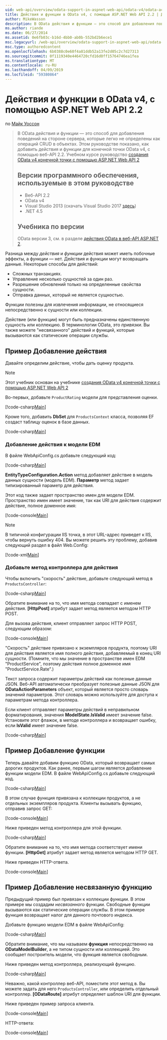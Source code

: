 ```yaml
---
uid: web-api/overview/odata-support-in-aspnet-web-api/odata-v4/odata-actions-and-functions
title: Действия и функции в OData v4, с помощью ASP.NET Web API 2.2 | Документация Майкрософт
author: MikeWasson
description: В OData действия и функции — это способ для добавления поведений на стороне сервера, которые легко не определены как операций CRUD в объектах. В этом руководстве показано как...
ms.author: riande
ms.date: 06/27/2014
ms.assetid: 0e6fb03c-b16d-4bb0-ab0b-552bd2b6ece1
msc.legacyurl: /web-api/overview/odata-support-in-aspnet-web-api/odata-v4/odata-actions-and-functions
msc.type: authoredcontent
ms.openlocfilehash: 6b0388c0e60f4a81ddb52a13fe2d05c2c7d27313
ms.sourcegitcommit: 0f1119340e4464720cfd16d0ff15764746ea1fea
ms.translationtype: MT
ms.contentlocale: ru-RU
ms.lasthandoff: 04/09/2019
ms.locfileid: "59380864"
---
```

# <a name="actions-and-functions-in-odata-v4-using-aspnet-web-api-22"></a>Действия и функции в OData v4, с помощью ASP.NET Web API 2.2

по [Майк Уоссон](https://github.com/MikeWasson)

> В OData действия и функции — это способ для добавления поведений на стороне сервера, которые легко не определены как операций CRUD в объектах. Этом руководстве показано, как добавить действия и функции для конечной точки OData v4, с помощью веб-API 2.2. Учебном курсе руководство [создания OData v4 конечной точки с помощью ASP.NET Web API 2](create-an-odata-v4-endpoint.md)
>
> ## <a name="software-versions-used-in-the-tutorial"></a>Версии программного обеспечения, используемые в этом руководстве
>
> - Веб-API 2.2
> - OData v4
> - Visual Studio 2013 (скачать Visual Studio 2017 [здесь](https://visualstudio.microsoft.com/downloads/?utm_medium=microsoft&utm_source=docs.microsoft.com&utm_campaign=button+cta&utm_content=download+vs2017))
> - .NET 4.5
>
> ## <a name="tutorial-versions"></a>Учебника по версии
>
> OData версии 3, см. в разделе [действия OData в веб-API ASP.NET 2](../odata-v3/odata-actions.md).

Разница между *действия* и *функции* действия может иметь побочные эффекты, а функции — нет. Действия и функции могут возвращать данные. Некоторые способы для действий:

- Сложных транзакциях.
- Управление несколько сущностей за один раз.
- Разрешение обновлений только на определенные свойства сущности.
- Отправка данных, который не является сущностью.

Функции полезны для извлечения информации, не относящиеся непосредственно к сущности или коллекции.

Действие (или функции) могут быть предназначены единственную сущность или коллекцию. В терминологии OData, это *привязки*. Вы также можете &quot;несвязанного&quot; действий и функций, которые вызываются как статические операции службы.

## <a name="example-adding-an-action"></a>Пример Добавление действия

Давайте определим действие, чтобы дать оценку продукта.

> [!NOTE]
> Этот учебник основан на учебнике [создания OData v4 конечной точки с помощью ASP.NET Web API 2](create-an-odata-v4-endpoint.md)


Во-первых, добавьте `ProductRating` модели для представления оценки.

[!code-csharp[Main](odata-actions-and-functions/samples/sample1.cs)]

Кроме того, добавить **DbSet** для `ProductsContext` класса, позволяя EF создаст таблицу оценок в базе данных.

[!code-csharp[Main](odata-actions-and-functions/samples/sample2.cs)]

### <a name="add-the-action-to-the-edm"></a>Добавление действия к модели EDM

В файле WebApiConfig.cs добавьте следующий код:

[!code-csharp[Main](odata-actions-and-functions/samples/sample3.cs)]

**EntityTypeConfiguration.Action** метод добавляет действие в модель данных сущности (модель EDM). **Параметр** метод задает типизированный параметр для действия.

Этот код также задает пространство имен для модели EDM. Пространство имен имеет значение, так как URI для действия содержит действие, полное доменное имя:

[!code-console[Main](odata-actions-and-functions/samples/sample4.cmd)]

> [!NOTE]
> В типичной конфигурации IIS точка, в этот URL-адрес приведет к IIS, чтобы вернуть ошибку 404. Вы можете решить эту проблему, добавив следующий раздел в файл Web.Config:

[!code-xml[Main](odata-actions-and-functions/samples/sample5.xml)]

### <a name="add-a-controller-method-for-the-action"></a>Добавьте метод контроллера для действия

Чтобы включить &quot;скорость&quot; действие, добавьте следующий метод в `ProductsController`:

[!code-csharp[Main](odata-actions-and-functions/samples/sample6.cs)]

Обратите внимание на то, что имя метода совпадает с именем действия. **[HttpPost]** атрибут задает метод является методом HTTP POST.

Для вызова действия, клиент отправляет запрос HTTP POST, следующим образом:

[!code-console[Main](odata-actions-and-functions/samples/sample7.cmd)]

&quot;Скорость&quot; действие привязано к экземпляров продукта, поэтому URI для действия является имя полного действия, добавляемый в конец URI сущности. (Помните, что мы значение в пространстве имен EDM &quot;ProductService&quot;, поэтому действия полное доменное имя &quot;ProductService.Rate&quot;.)

Текст запроса содержит параметры действий как полезные данные JSON. Веб-API автоматически преобразует полезные данные JSON для **ODataActionParameters** объект, который является просто словарь значений параметров. Этот словарь можно используйте для доступа к параметрам метода контроллера.

Если клиент отправляет параметры действий в неправильном форматирования, значения **ModelState.IsValid** имеет значение false. Установите этот флажок, в методе контроллера и возвращает ошибку, если **IsValid** имеет значение false.

[!code-csharp[Main](odata-actions-and-functions/samples/sample8.cs)]

## <a name="example-adding-a-function"></a>Пример Добавление функции

Теперь давайте добавим функцию OData, который возвращает самых дорогих продуктов. Как ранее, первым шагом является добавление функции модели EDM. В файле WebApiConfig.cs добавьте следующий код.

[!code-csharp[Main](odata-actions-and-functions/samples/sample9.cs)]

В этом случае функция привязана к коллекции продуктов, а не отдельных экземпляров продукта. Клиенты вызывать функцию, отправив запрос GET:

[!code-console[Main](odata-actions-and-functions/samples/sample10.cmd)]

Ниже приведен метод контроллера для этой функции.

[!code-csharp[Main](odata-actions-and-functions/samples/sample11.cs)]

Обратите внимание на то, что имя метода соответствует имени функции. **[HttpGet]** атрибут задает метод является методом HTTP GET.

Ниже приведен HTTP-ответа.

[!code-console[Main](odata-actions-and-functions/samples/sample12.cmd)]

## <a name="example-adding-an-unbound-function"></a>Пример Добавление несвязанную функцию

Предыдущий пример был привязан к коллекции функции. В этом примере мы создадим *несвязанного* функции. Свободные функции вызываются как статические операции службы. В этом примере функция возвращает налог для данного почтового индекса.

Добавьте функцию модели EDM в файле WebApiConfig:

[!code-csharp[Main](odata-actions-and-functions/samples/sample13.cs)]

Обратите внимание, что мы называем **функция** непосредственно на **ODataModelBuilder**, а не типом сущности или коллекцией. Это сообщает построитель модели, что функция является свободным.

Ниже приведен метод контроллера, реализующий функцию.

[!code-csharp[Main](odata-actions-and-functions/samples/sample14.cs)]

Неважно, какой контроллер веб-API, поместите этот метод в. Вы можете задать для него `ProductsController`, или определить отдельный контроллер. **[ODataRoute]** атрибут определяет шаблон URI для функции.

Ниже приведен пример запроса клиента.

[!code-console[Main](odata-actions-and-functions/samples/sample15.cmd)]

HTTP-ответа:

[!code-console[Main](odata-actions-and-functions/samples/sample16.cmd)]
